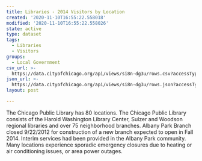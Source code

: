 ```yaml
---
title: Libraries - 2014 Visitors by Location
created: '2020-11-10T16:55:22.558018'
modified: '2020-11-10T16:55:22.558026'
state: active
type: dataset
tags:
  - Libraries
  - Visitors
groups:
  - Local Government
csv_url: >-
  https://data.cityofchicago.org/api/views/si8n-dg3u/rows.csv?accessType=DOWNLOAD
json_url: >-
  https://data.cityofchicago.org/api/views/si8n-dg3u/rows.json?accessType=DOWNLOAD
layout: post

---
```

The Chicago Public Library has 80 locations. The Chicago Public Library consists of the Harold Washington Library Center, Sulzer and Woodson regional libraries and over 75 neighborhood branches. Albany Park Branch closed 9/22/2012 for construction of a new branch expected to open in Fall 2014. Interim services had been provided in the Albany Park community. Many locations experience sporadic emergency closures due to heating or air conditioning issues, or area power outages.
